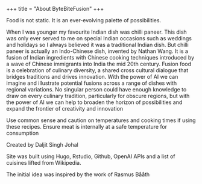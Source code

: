 +++
title = "About ByteBiteFusion"
+++

Food is not static. It is an ever-evolving palette of possibilities. 

When I was younger my favourite Indian dish was chilli paneer. This dish was only ever served to me on special Indian occasions such as weddings and holidays so I always believed it was a traditional Indian dish. But chilli paneer is actually an Indo-Chinese dish, invented by Nathan Wang. It is a fusion of Indian ingredients with Chinese cooking techniques introduced by a wave of Chinese immigrants into India the mid 20th century. Fusion food is a celebration of culinary diversity, a shared cross cultural dialogue that bridges traditions and drives innovation. With the power of AI we can imagine and illustrate potential fusions across a range of dishes with regional variations. No singular person could have enough knowledge to draw on every culinary tradition, particularly for obscure regions, but with the power of AI we can help to broaden the horizon of possibilities and expand the frontier of creativity and innovation

Use common sense and caution on temperatures and cooking times if using these recipes. Ensure meat is internally at a safe temperature for consumption

Created by Daljit Singh Johal

Site was built using Hugo, Rstudio, Github, OpenAI APIs and a list of cuisines lifted from Wikipedia.

The initial idea was inspired by the work of Rasmus Bååth

